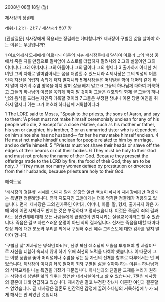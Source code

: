 2008년 08월 18일 (월)

제사장의 정결례



레위기 21:1 - 21:7 / 새찬송가 507 장


[관찰질문]
제사장에게 적용되는 정결례는 어떠합니까? 
제사장이 구별된 삶을 살아야 하는 이유는 무엇입니까? 

1 여호와께서 모세에게 이르시되 아론의 자손 제사장들에게 말하여 이르라 그의 백성 중에서 죽은 자를 만짐으로 말미암아 스스로를 더럽히지 말려니와 
2 그의 살붙이인 그의 어머니나 그의 아버지나 그의 아들이나 그의 딸이나 그의 형제나 
3 출가하지 아니한 처녀인 그의 자매로 말미암아서는 몸을 더럽힐 수 있느니라 
4 제사장은 그의 백성의 어른인즉 자신을 더럽혀 속되게 하지 말지니라 
5 제사장들은 머리털을 깎아 대머리 같게 하지 말며 자기의 수염 양쪽을 깎지 말며 살을 베지 말고 
6 그들의 하나님께 대하여 거룩하고 그들의 하나님의 이름을 욕되게 하지 말 것이며 그들은 여호와의 화제 곧 그들의 하나님의 음식을 드리는 자인즉 거룩할 것이라 
7 그들은 부정한 창녀나 이혼 당한 여인을 취하지 말지니 이는 그가 여호와 하나님께 거룩함이니라

1 The LORD said to Moses, "Speak to the priests, the sons of Aaron, and say to them: 'A priest must not make himself ceremonially unclean for any of his people who die, 
2 except for a close relative, such as his mother or father, his son or daughter, his brother, 
3 or an unmarried sister who is dependent on him since she has no husband-- for her he may make himself unclean. 
4 He must not make himself unclean for people related to him by marriage, and so defile himself. 
5 "'Priests must not shave their heads or shave off the edges of their beards or cut their bodies. 
6 They must be holy to their God and must not profane the name of their God. Because they present the offerings made to the LORD by fire, the food of their God, they are to be holy. 
7 "'They must not marry women defiled by prostitution or divorced from their husbands, because priests are holy to their God.

해석도움





'제사장의 정결례'
시체를 만지지 말라  21장은 일반 백성이 아니라 제사장에게만 적용되는 특별한 정결례입니다. 영적 지도자인 그들에게는 더욱 엄격한 정결례가 적용되고 있습니다. 먼저, 제사장은 그의 친가족인 아버지, 어머니, 아들, 딸, 형제, 출가하지 않은 자매 외에 어떤 시체라도 만지는 것은 부정하다고 명하셨습니다. 이것은 죽음이 죄의 결과라는 상관관계에 대해 모든 사람들에게 끊임없이 인지시키는 실물교육이라고 할 수 있습니다. 죽음은 결코 자연스러운 운명이 아닌 죄의 결과입니다. 신자는 죽음을 대할 때마다 항상 죄에 대한 분노와 우리를 죄에서 구원해 주신 예수 그리스도에 대한 감사를 잊지 말아야 합니다.       

'구별된 삶'
제사장은 영적인 아비요, 신랑 되신 예수님의 모습을 투영해야 할 사람이므로 자신을 더럽혀 속되지 않게 하기 위해 최선의 노력을 다해야 했습니다. 이 때문에 그는 이방 풍습을 좇아 머리털이나 수염을 깎는 등 자신의 신체를 함부로 다루어서는 안 되었습니다. 제사장이 이처럼 더욱 철저히 죄와 구별된 삶을 살아야 하는 이유는 하나님과의 식탁교제를 나눌 특권을 가졌기 때문입니다. 하나님과의 친밀한 교제를 누리기 원하는 사람에게 성별된 삶의 의무는 당연한 대가지불이라고 할 수 있습니다. 7절은 제사장의 결혼에 대해 언급하고 있습니다. 제사장은 결코 부정한 창녀나 이혼한 여인과 결혼할 수 없었습니다. 곧 제사장은 결혼도 인간적인 감정에 끌려 하나님의 거룩하심에 누가 되게 해서는 안 되었던 것입니다.